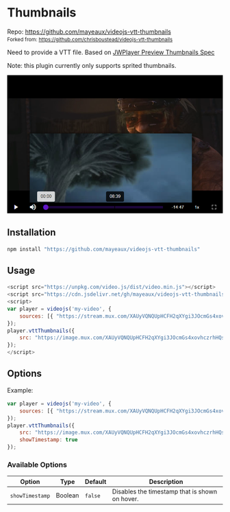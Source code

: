 # Thumbnails

Repo: https://github.com/mayeaux/videojs-vtt-thumbnails \
<small>Forked from: https://github.com/chrisboustead/videojs-vtt-thumbnails</small>

Need to provide a VTT file. Based on [JWPlayer Preview Thumbnails Spec](https://support.jwplayer.com/articles/how-to-add-preview-thumbnails)

Note: this plugin currently only supports sprited thumbnails.

[![Demo Image](../assets/screenshot/videojs-vtt-thumbnails.png)](https://codesandbox.io/s/videojs-vtt-thumbnails-forked-vhphsi)

## Installation

```bash
npm install "https://github.com/mayeaux/videojs-vtt-thumbnails"
```

## Usage

```js
<script src="https://unpkg.com/video.js/dist/video.min.js"></script>
<script src="https://cdn.jsdelivr.net/gh/mayeaux/videojs-vtt-thumbnails@master/dist/videojs-vtt-thumbnails.min.js"></script>
<script>
var player = videojs('my-video', {
    sources: [{ "https://stream.mux.com/XAUyVQNQUpHCFH2qXYgi3JOcmGs4xovhczrhHQsgqJ4.m3u8" }]
});
player.vttThumbnails({
    src: "https://image.mux.com/XAUyVQNQUpHCFH2qXYgi3JOcmGs4xovhczrhHQsgqJ4/storyboard.vtt"
});
</script>
```

## Options

Example:

```js
var player = videojs('my-video', {
    sources: [{ "https://stream.mux.com/XAUyVQNQUpHCFH2qXYgi3JOcmGs4xovhczrhHQsgqJ4.m3u8" }]
});
player.vttThumbnails({
    src: "https://image.mux.com/XAUyVQNQUpHCFH2qXYgi3JOcmGs4xovhczrhHQsgqJ4/storyboard.vtt",
    showTimestamp: true
});
```

### Available Options

| Option          | Type    | Default | Description                                    |
| --------------- | ------- | ------- | ---------------------------------------------- |
| `showTimestamp` | Boolean | `false` | Disables the timestamp that is shown on hover. |
